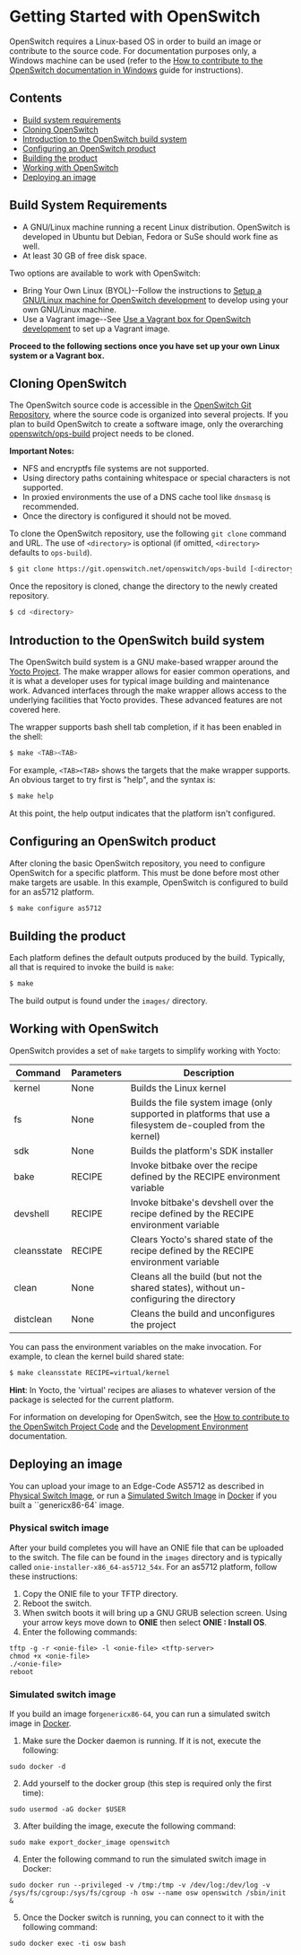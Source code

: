 # Getting Started with OpenSwitch
OpenSwitch requires a Linux-based OS in order to build an image or contribute to the source code. For documentation purposes only, a Windows machine can be used (refer to the [How to contribute to the OpenSwitch documentation in Windows](./windows-setup) guide for instructions).

## Contents
- [Build system requirements](#build-system-requirements)
- [Cloning OpenSwitch](#cloning-openswitch)
- [Introduction to the OpenSwitch build system](#introduction-to-the-openswitch-build-system)
- [Configuring an OpenSwitch product](#configuring-an-openswitch-product)
- [Building the product](#building-the-product)
- [Working with OpenSwitch](#working-with-openswitch)
- [Deploying an image](#deploying-an-image)

## Build System Requirements
* A GNU/Linux machine running a recent Linux distribution. OpenSwitch is developed in Ubuntu but Debian, Fedora or SuSe should work fine as well.
* At least 30 GB of free disk space.

Two options are available to work with OpenSwitch:

* Bring Your Own Linux (BYOL)--Follow the instructions to [Setup a GNU/Linux machine for OpenSwitch development](./linux-setup) to develop using your own GNU/Linux machine.
* Use a Vagrant image--See [Use a Vagrant box for OpenSwitch development](./vagrant-setup) to set up a Vagrant image.

**Proceed to the following sections once you have set up your own Linux system or a Vagrant box.**

## Cloning OpenSwitch
The OpenSwitch source code is accessible in the [OpenSwitch Git Repository](https://git.openswitch.net/), where the source code is organized into several projects.  If you plan to build OpenSwitch to create a software image, only the overarching [openswitch/ops-build](https://git.openswitch.net/cgit/openswitch/ops-build) project needs to be cloned.

**Important Notes:**
* NFS and encryptfs file systems are not supported.
* Using directory paths containing whitespace or special characters is not supported.
* In proxied environments the use of a DNS cache tool like `dnsmasq` is recommended.
* Once the directory is configured it should not be moved.

To clone the OpenSwitch repository, use the following `git clone` command and URL. The use of `<directory>` is optional (if omitted, `<directory>` defaults to `ops-build`).
```bash
$ git clone https://git.openswitch.net/openswitch/ops-build [<directory>]
```

Once the repository is cloned, change the directory to the newly created repository.
```bash
$ cd <directory>
```

## Introduction to the OpenSwitch build system
The OpenSwitch build system is a GNU make-based wrapper around the [Yocto Project](https://www.yoctoproject.org). The make wrapper allows for easier common operations, and it is what a developer uses for typical image building and maintenance work.  Advanced interfaces through the make wrapper allows access to the underlying facilities that Yocto provides. These advanced features are not covered here.

The wrapper supports bash shell tab completion, if it has been enabled in the shell:
```bash
$ make <TAB><TAB>
```

For example, `<TAB><TAB>` shows the targets that the make wrapper supports. An obvious target to try first is "help", and the syntax is:
```bash
$ make help
```

At this point, the help output indicates that the platform isn't configured.

## Configuring an OpenSwitch product
After cloning the basic OpenSwitch repository, you need to configure OpenSwitch for a specific platform. This must be done before most other make targets are usable. In this example, OpenSwitch is configured to build for an as5712 platform.
```bash
$ make configure as5712
```

## Building the product
Each platform defines the default outputs produced by the build. Typically, all that is required to invoke the build is `make`:
```bash
$ make
```

The build output is found under the `images/` directory.

## Working with OpenSwitch
OpenSwitch provides a set of `make` targets to simplify working with Yocto:

| Command | Parameters | Description              |
|---------|------------|--------------------------|
|kernel   | None       | Builds the Linux kernel  |
|fs       | None       | Builds the file system image (only supported in platforms that use a filesystem de-coupled from the kernel) |
|sdk      | None       | Builds the platform's SDK installer |
|bake     | RECIPE     | Invoke bitbake over the recipe defined by the RECIPE environment variable |
|devshell | RECIPE     | Invoke bitbake's devshell over the recipe defined by the RECIPE environment variable |
|cleansstate | RECIPE  | Clears Yocto's shared state of the recipe defined by the RECIPE environment variable |
|clean    | None       | Cleans all the build (but not the shared states), without un-configuring the directory |
|distclean|None        | Cleans the build and unconfigures the project |

You can pass the environment variables on the make invocation. For example, to clean the kernel build shared state:

```bash
$ make cleansstate RECIPE=virtual/kernel
```

**Hint**: In Yocto, the 'virtual' recipes are aliases to whatever version of the package is selected for the current platform.

For information on developing for OpenSwitch, see the [How to contribute to the OpenSwitch Project Code](./contrib-code) and the [Development Environment](./dev-env) documentation.

## Deploying an image

You can upload your image to an Edge-Code AS5712 as described in [Physical Switch Image](#physical-switch-image), or run a [Simulated Switch Image](#simulated-switch-Image) in [Docker](http://docs.docker.com/) if you built a ``genericx86-64` image.

### Physical switch image

After your build completes you will have an ONIE file that can be uploaded to the switch. The file can be found in the `images` directory and is typically called `onie-installer-x86_64-as5712_54x`. For an as5712 platform, follow these instructions:

1. Copy the ONIE file to your TFTP directory.
2. Reboot the switch.
3. When switch boots it will bring up a GNU GRUB selection screen.  Using your arrow keys move down to **ONIE** then select **ONIE : Install OS**.
4. Enter the following commands:
```
tftp -g -r <onie-file> -l <onie-file> <tftp-server>
chmod +x <onie-file>
./<onie-file>
reboot
```

### Simulated switch image
If you build an image for```genericx86-64```, you can run a simulated switch image in [Docker](http://docs.docker.com/).

1. Make sure the Docker daemon is running. If it is not, execute the following:
```
sudo docker -d
```
2. Add yourself to the docker group (this step is required only the first time):
```
sudo usermod -aG docker $USER
```
3. After building the image, execute the following command:
```
sudo make export_docker_image openswitch
```
4. Enter the following command to run the simulated switch image in Docker:
```
sudo docker run --privileged -v /tmp:/tmp -v /dev/log:/dev/log -v /sys/fs/cgroup:/sys/fs/cgroup -h osw --name osw openswitch /sbin/init &
```
5. Once the Docker switch is running, you can connect to it with the following command:
```
sudo docker exec -ti osw bash
```
